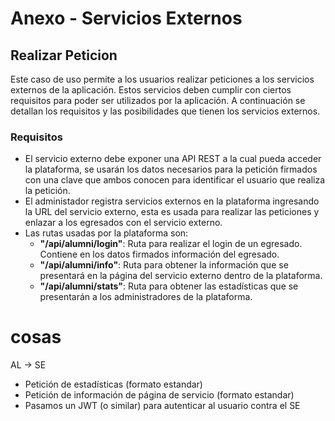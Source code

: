 # Anexo - Servicios Externos

## Realizar Peticion

Este caso de uso permite a los usuarios realizar peticiones a los servicios externos de la aplicación. Estos servicios deben cumplir con ciertos requisitos para poder ser utilizados por la aplicación.
A continuación se detallan los requisitos y las posibilidades que tienen los servicios externos.

### Requisitos

- El servicio externo debe exponer una API REST a la cual pueda acceder la plataforma, se usarán los datos necesarios para la petición firmados con una clave que ambos conocen para identificar el usuario que realiza la petición.
- El administador registra servicios externos en la plataforma ingresando la URL del servicio externo, esta es usada para realizar las peticiones y enlazar a los egresados con el servicio externo.
- Las rutas usadas por la plataforma son:
    - **"/api/alumni/login"**: Ruta para realizar el login de un egresado. Contiene en los datos firmados información del egresado.
    - **"/api/alumni/info"**: Ruta para obtener la información que se presentará en la página del servicio externo dentro de la plataforma.
    - **"/api/alumni/stats"**: Ruta para obtener las estadísticas que se presentarán a los administradores de la plataforma.



# cosas

AL -> SE
 - Petición de estadísticas (formato estandar)
 - Petición de información de página de servicio (formato estandar)
 - Pasamos un JWT (o similar) para autenticar al usuario contra el SE